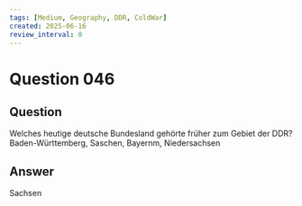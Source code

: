```yaml
---
tags: [Medium, Geography, DDR, ColdWar]
created: 2025-06-16
review_interval: 0
---
```


# Question 046

## Question

Welches heutige deutsche Bundesland gehörte früher zum Gebiet der DDR? Baden-Württemberg, Saschen, Bayernm, Niedersachsen

## Answer

Sachsen
